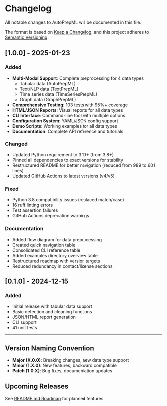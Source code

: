 # Changelog

All notable changes to AutoPrepML will be documented in this file.

The format is based on [Keep a Changelog](https://keepachangelog.com/en/1.0.0/),
and this project adheres to [Semantic Versioning](https://semver.org/spec/v2.0.0.html).

## [1.0.0] - 2025-01-23

### Added
- **Multi-Modal Support**: Complete preprocessing for 4 data types
  - Tabular data (AutoPrepML)
  - Text/NLP data (TextPrepML)
  - Time series data (TimeSeriesPrepML)
  - Graph data (GraphPrepML)
- **Comprehensive Testing**: 103 tests with 95%+ coverage
- **HTML/JSON Reports**: Visual reports for all data types
- **CLI Interface**: Command-line tool with multiple options
- **Configuration System**: YAML/JSON config support
- **Demo Scripts**: Working examples for all data types
- **Documentation**: Complete API reference and tutorials

### Changed
- Updated Python requirement to 3.10+ (from 3.8+)
- Pinned all dependencies to exact versions for stability
- Restructured README for better navigation (reduced from 989 to 601 lines)
- Updated GitHub Actions to latest versions (v4/v5)

### Fixed
- Python 3.8 compatibility issues (replaced match/case)
- 16 ruff linting errors
- Test assertion failures
- GitHub Actions deprecation warnings

### Documentation
- Added flow diagram for data preprocessing
- Created quick navigation table
- Consolidated CLI reference table
- Added examples directory overview table
- Restructured roadmap with version targets
- Reduced redundancy in contact/license sections

## [0.1.0] - 2024-12-15

### Added
- Initial release with tabular data support
- Basic detection and cleaning functions
- JSON/HTML report generation
- CLI support
- 41 unit tests

---

## Version Naming Convention

- **Major (X.0.0)**: Breaking changes, new data type support
- **Minor (1.X.0)**: New features, backward compatible
- **Patch (1.0.X)**: Bug fixes, documentation updates

## Upcoming Releases

See [README.md Roadmap](README.md#️-roadmap) for planned features.
